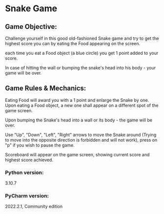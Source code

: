 # Snake Game

## Game Objective:
Challenge yourself in this good old-fashioned Snake game and try to get the highest score you can by eating the Food appearing on the screen.

each time you eat a Food object (a blue circle) you get 1 point added to your score.

In case of hitting the wall or bumping the snake's head into his body - your game will be over.

## Game Rules & Mechanics:
Eating Food will award you with a 1 point and enlarge the Snake by one.
Upon eating a Food object, a new one shall appear on a different spot of the game screen.

Upon bumping the Snake's head into a wall or its body - the game will be over.

Use "Up", "Down", "Left", "Right" arrows to move the Snake around (Trying to move into the opposite direction is forbidden
and will not work), press on "p" if you wish to pause the game.

Scoreboard will appear on the game screen, showing current score and highest score achieved.





### Python version:
3.10.7
### PyCharm version:
2022.2.1, Community edition
